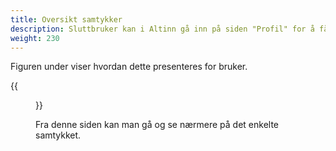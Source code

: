 ```yaml
---
title: Oversikt samtykker
description: Sluttbruker kan i Altinn gå inn på siden "Profil" for å få oversikt over hvem man har gitt samtykke til.  
weight: 230
---
```


Figuren under viser hvordan dette presenteres for bruker.

{{<figure src="profil.png" title="Oversikt samtykker" >}}


Fra denne siden kan man gå og se nærmere på det enkelte samtykket.
